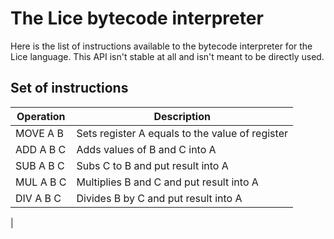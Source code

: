 # The Lice bytecode interpreter

Here is the list of instructions available to the bytecode interpreter for the Lice language. This API isn't stable at all and isn't meant to be directly used.

## Set of instructions

| Operation   | Description |
| ----------- | ----------- |
| MOVE A B    | Sets register A equals to the value of register |
| ADD A B C   | Adds values of B and C into A |
| SUB A B C   | Subs C to B and put result into A |
| MUL A B C   | Multiplies B and C and put result into A |
| DIV A B C   | Divides B by C and put result into A |
| 

